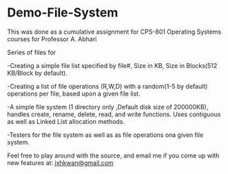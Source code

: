 Demo-File-System
==================
This was done as a cumulative assignment for CPS-801 Operating Systems courses for Professor A. Abhari

Series of files for 
  
  -Creating a simple file list specified by file#, Size in KB, Size in Blocks(512 KB/Block by default).
  
  -Creating a list of file operations (R,W,D) with a random(1-5 by default) operations per file, based upon a given file list.
  
  -A simple file system (1 directory only ,Default disk size of 200000KB), handles create, rename, delete, read, and write functions. Uses contiguous as well as Linked List allocation methods.
	
-Testers for the file system as well as as file operations ona given file system.
  
Feel free to play around with the source, and email me if you come up with new features at: jxhkwan@gmail.com
